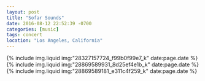 ```yaml
---
layout: post
title: "Sofar Sounds"
date: 2016-08-12 22:52:39 -0700
categories: [music]
tags: concert
location: "Los Angeles, California"
---
```


{% include img.liquid img:"28327157724_f99b0f99e7_k" date:page.date %}
{% include img.liquid img:"28869589931_8d25ef4e1b_k" date:page.date %}
{% include img.liquid img:"28869589181_e311c4f259_k" date:page.date %}
